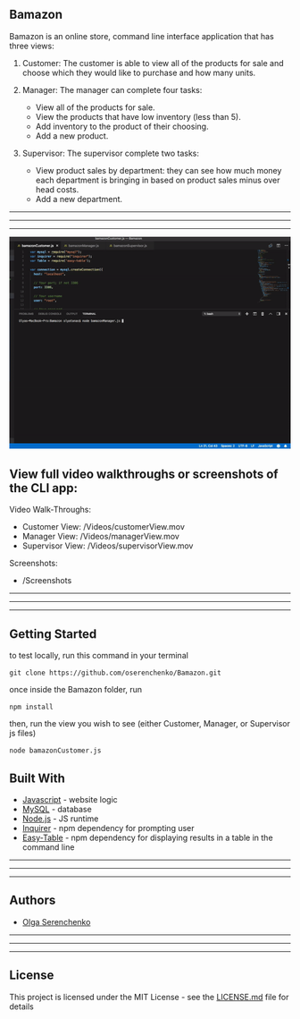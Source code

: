 ## Bamazon
Bamazon is an online store, command line interface application that has three views:
1. Customer: The customer is able to view all of the products for sale and choose which they would like to purchase and how many units.
  
2. Manager: The manager can complete four tasks:
    * View all of the products for sale.
    * View the products that have low inventory (less than 5).
    * Add inventory to the product of their choosing.
    * Add a new product.
    
3. Supervisor: The supervisor complete two tasks:
    * View product sales by department: they can see how much money each department is bringing in based on product sales minus over head costs.
    * Add a new department.

______________
______________
______________

![bamazon_manager_view](bamazon.gif)

## View full video walkthroughs or screenshots of the CLI app:
Video Walk-Throughs: 
  * Customer View: /Videos/customerView.mov
  * Manager View: /Videos/managerView.mov
  * Supervisor View: /Videos/supervisorView.mov
  
Screenshots:
  * /Screenshots

______________
______________
______________

## Getting Started
to test locally, run this command in your terminal
```
git clone https://github.com/oserenchenko/Bamazon.git
```
once inside the Bamazon folder, run
```
npm install
```
then, run the view you wish to see (either Customer, Manager, or Supervisor js files)
```
node bamazonCustomer.js
```


## Built With
* [Javascript](https://www.javascript.com/) - website logic
* [MySQL](https://www.mysql.com/) - database
* [Node.js](https://nodejs.org/en/) - JS runtime
* [Inquirer](https://www.npmjs.com/package/inquirer/v/0.2.3) - npm dependency for prompting user
* [Easy-Table](https://www.npmjs.com/package/easy-table) - npm dependency for displaying results in a table in the command line

______________
______________
______________
## Authors
* [Olga Serenchenko](https://github.com/oserenchenko)

______________
______________
______________
## License
This project is licensed under the MIT License - see the [LICENSE.md](LICENSE.md) file for details
